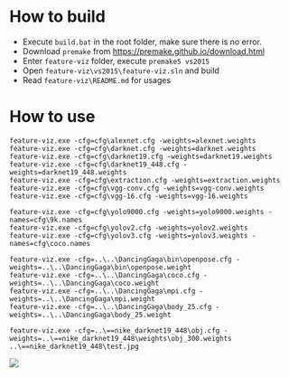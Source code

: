 How to build
====

- Execute `build.bat` in the root folder, make sure there is no error.
- Download `premake` from https://premake.github.io/download.html
- Enter `feature-viz` folder, execute `premake5 vs2015`
- Open `feature-viz\vs2015\feature-viz.sln` and build
- Read `feature-viz\README.md` for usages

How to use
====
```
feature-viz.exe -cfg=cfg\alexnet.cfg -weights=alexnet.weights
feature-viz.exe -cfg=cfg\darknet.cfg -weights=darknet.weights
feature-viz.exe -cfg=cfg\darknet19.cfg -weights=darknet19.weights
feature-viz.exe -cfg=cfg\darknet19_448.cfg -weights=darknet19_448.weights
feature-viz.exe -cfg=cfg\extraction.cfg -weights=extraction.weights
feature-viz.exe -cfg=cfg\vgg-conv.cfg -weights=vgg-conv.weights
feature-viz.exe -cfg=cfg\vgg-16.cfg -weights=vgg-16.weights

feature-viz.exe -cfg=cfg\yolo9000.cfg -weights=yolo9000.weights -names=cfg\9k.names
feature-viz.exe -cfg=cfg\yolov2.cfg -weights=yolov2.weights
feature-viz.exe -cfg=cfg\yolov3.cfg -weights=yolov3.weights -names=cfg\coco.names

feature-viz.exe -cfg=..\..\DancingGaga\bin\openpose.cfg -weights=..\..\DancingGaga\bin\openpose.weight
feature-viz.exe -cfg=..\..\DancingGaga\coco.cfg -weights=..\..\DancingGaga\coco.weight
feature-viz.exe -cfg=..\..\DancingGaga\mpi.cfg -weights=..\..\DancingGaga\mpi.weight
feature-viz.exe -cfg=..\..\DancingGaga\body_25.cfg -weights=..\..\DancingGaga\body_25.weight

feature-viz.exe -cfg=..\==nike_darknet19_448\obj.cfg -weights=..\==nike_darknet19_448\weights\obj_300.weights ..\==nike_darknet19_448\test.jpg
```


![](https://github.com/jing-vision/lightnet/raw/master/feature-viz/doc/yolo9000-viz.jpg)

